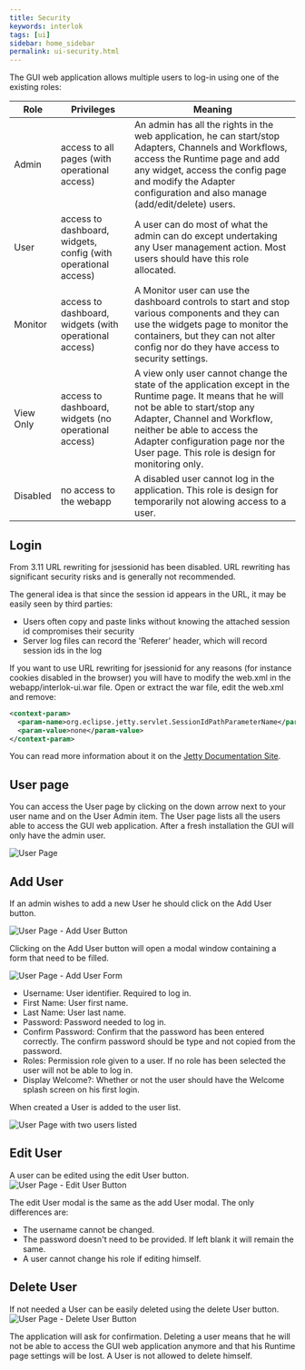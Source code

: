 ```yaml
---
title: Security
keywords: interlok
tags: [ui]
sidebar: home_sidebar
permalink: ui-security.html
---
```


The GUI web application allows multiple users to log-in using one of the existing roles:

Role | Privileges | Meaning
------------ | ------------- | ------------
Admin | access to all pages (with operational access) | An admin has all the rights in the web application, he can start/stop Adapters, Channels and Workflows, access the Runtime page and add any widget, access the config page and modify the Adapter configuration and also manage (add/edit/delete) users.
User | access to dashboard, widgets, config (with operational access) | A user can do most of what the admin can do except undertaking any User management action. Most users should have this role allocated.
Monitor | access to dashboard, widgets (with operational access) | A Monitor user can use the dashboard controls to start and stop various components and they can use the widgets page to monitor the containers, but they can not alter config nor do they have access to security settings.
View Only | access to dashboard, widgets (no operational access) | A view only user cannot change the state of the application except in the Runtime page. It means that he will not be able to start/stop any Adapter, Channel and Workflow, neither be able to access the Adapter configuration page nor the User page. This role is design for monitoring only.
Disabled | no access to the webapp | A disabled user cannot log in the application. This role is design for temporarily not alowing access to a user.

## Login ##

From 3.11 URL rewriting for jsessionid has been disabled. URL rewriting has significant security risks and is generally not recommended.

The general idea is that since the session id appears in the URL, it may be easily seen by third parties:
- Users often copy and paste  links without knowing the attached session id compromises their security
- Server log files can record the 'Referer' header, which will record session ids in the log

If you want to use URL rewriting for jsessionid for any reasons (for instance cookies disabled in the browser) you will have to modify the web.xml in the webapp/interlok-ui.war file.
Open or extract the war file, edit the web.xml and remove:

```xml
<context-param>
  <param-name>org.eclipse.jetty.servlet.SessionIdPathParameterName</param-name>
  <param-value>none</param-value>
</context-param>
````

You can read more information about it on the [Jetty Documentation Site](https://www.eclipse.org/jetty/documentation/9.2.22.v20170531/session-management.html#setting-session-characteristics).

## User page ##

You can access the User page by clicking on the down arrow next to your user name and on the User Admin item. The User page lists all the users able to access the GUI web application. After a fresh installation the GUI will only have the admin user.

![User Page](./images/ui-user-guide/user.png)

## Add User ##

If an admin wishes to add a new User he should click on the Add User button.

![User Page - Add User Button](./images/ui-user-guide/user-add-user-button.png)

Clicking on the Add User button will open a modal window containing a form that need to be filled.

![User Page - Add User Form](./images/ui-user-guide/user-add-user-modal.png)

- Username: User identifier. Required to log in.
- First Name: User first name.
- Last Name: User last name.
- Password: Password needed to log in.
- Confirm Password: Confirm that the password has been entered correctly. The confirm password should be type and not copied from the password.
- Roles: Permission role given to a user. If no role has been selected the user will not be able to log in.
- Display Welcome?: Whether or not the user should have the Welcome splash screen on his first login.

When created a User is added to the user list.

![User Page with two users listed](./images/ui-user-guide/user-two-users.png)

## Edit User ##

A user can be edited using the edit User button.
![User Page - Edit User Button](./images/ui-user-guide/user-edit-user-button.png)

The edit User modal is the same as the add User modal. The only differences are:
- The username cannot be changed.
- The password doesn't need to be provided. If left blank it will remain the same.
- A user cannot change his role if editing himself.

## Delete User ##

If not needed a User can be easily deleted using the delete User button.
![User Page - Delete User Button](./images/ui-user-guide/user-delete-user-button.png)

The application will ask for confirmation. Deleting a user means that he will not be able to access the GUI web application anymore and that his Runtime page settings will be lost. A User is not allowed to delete himself.
